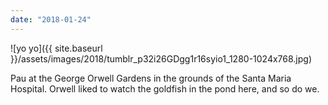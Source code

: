 ```yaml
---
date: "2018-01-24"
---
```


![yo yo]({{ site.baseurl }}/assets/images/2018/tumblr_p32i26GDgg1r16syio1_1280-1024x768.jpg)

Pau at the George Orwell Gardens in the grounds of the Santa Maria Hospital. Orwell liked to watch the goldfish in the pond here, and so do we.
